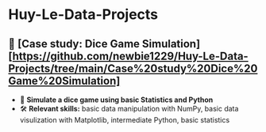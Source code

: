 # Huy-Le-Data-Projects

## 🔹 [Case study: Dice Game Simulation][https://github.com/newbie1229/Huy-Le-Data-Projects/tree/main/Case%20study%20Dice%20Game%20Simulation]
- 🔗 **Simulate a dice game using basic Statistics and Python**
- 🛠️ **Relevant skills:**
basic data manipulation with NumPy,
basic data visulization with Matplotlib,
intermediate Python, 
basic statistics
